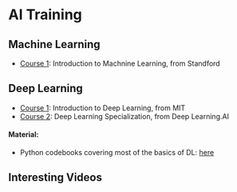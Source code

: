 # AI Training

## Machine Learning

* [Course 1](https://www.coursera.org/learn/machine-learning/lecture/iYR2y/welcome-to-machine-learning): Introduction to Machnine Learning, from Standford

## Deep Learning

* [Course 1](http://introtodeeplearning.com/): Introduction to Deep Learning, from MIT
* [Course 2](https://www.coursera.org/specializations/deep-learning): Deep Learning Specialization, from Deep Learning.AI

#### Material:

* Python codebooks covering most of the basics of DL: [here](DeepLearning)

## Interesting Videos
